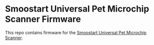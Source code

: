 # Smoostart Universal Pet Microchip Scanner Firmware

This repo contains firmware for the [Smoostart Universal Pet Microchip Scanner](https://www.amazon.com/dp/B09MZHKTVL?psc=1&ref=ppx_yo2ov_dt_b_product_details).
